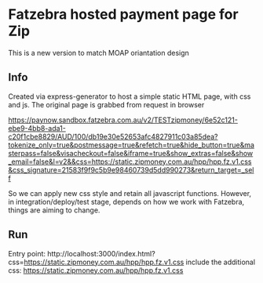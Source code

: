 # Fatzebra hosted payment page for Zip
This is a new version to match MOAP oriantation design

## Info
Created via express-generator to host a simple static HTML page, with css and js.
The original page is grabbed from request in browser

https://paynow.sandbox.fatzebra.com.au/v2/TESTzipmoney/6e52c121-ebe9-4bb8-ada1-c20f1cbe8829/AUD/100/db19e30e52653afc4827911c03a85dea?tokenize_only=true&postmessage=true&refetch=true&hide_button=true&masterpass=false&visacheckout=false&iframe=true&show_extras=false&show_email=false&l=v2&&css=https://static.zipmoney.com.au/hpp/hpp.fz.v1.css&css_signature=21583f9f9c5b9e98460739d5dd990273&return_target=_self

So we can apply new css style and retain all javascript functions. However, in integration/deploy/test stage, depends on how we work with Fatzebra, things are aiming to change.

## Run
Entry point: http://localhost:3000/index.html?css=https://static.zipmoney.com.au/hpp/hpp.fz.v1.css
include the additional css: https://static.zipmoney.com.au/hpp/hpp.fz.v1.css
